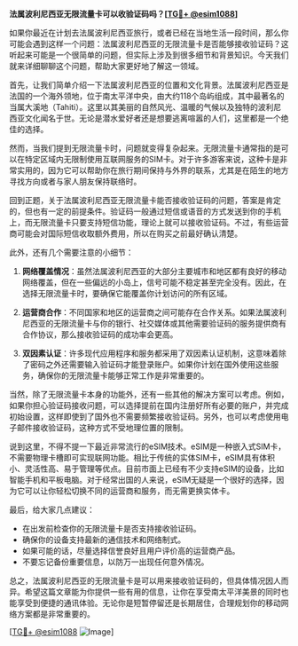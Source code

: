**法属波利尼西亚无限流量卡可以收验证码吗？[[TG💪+ @esim1088](https://t.me/s/esim1088)]**

如果你最近在计划去法属波利尼西亚旅行，或者已经在当地生活一段时间，那么你可能会遇到这样一个问题：法属波利尼西亚的无限流量卡是否能够接收验证码？这听起来可能是一个很简单的问题，但实际上涉及到很多细节和背景知识。今天我们就来详细聊聊这个问题，帮助大家更好地了解这一领域。

首先，让我们简单介绍一下法属波利尼西亚的位置和文化背景。法属波利尼西亚是法国的一个海外领地，位于南太平洋中央，由大约118个岛屿组成，其中最著名的当属大溪地（Tahiti）。这里以其美丽的自然风光、温暖的气候以及独特的波利尼西亚文化闻名于世。无论是潜水爱好者还是想要逃离喧嚣的人们，这里都是一个绝佳的选择。

然而，当我们提到无限流量卡时，问题就变得复杂起来。无限流量卡通常指的是可以在特定区域内无限制使用互联网服务的SIM卡。对于许多游客来说，这种卡是非常实用的，因为它可以帮助你在旅行期间保持与外界的联系，尤其是在陌生的地方寻找方向或者与家人朋友保持联络时。

回到正题，关于法属波利尼西亚无限流量卡能否接收验证码的问题，答案是肯定的，但也有一定的前提条件。验证码一般通过短信或语音的方式发送到你的手机上，而无限流量卡只要支持短信功能，理论上就可以接收验证码。不过，有些运营商可能会对国际短信收取额外费用，所以在购买之前最好确认清楚。

此外，还有几个需要注意的小细节：

1. **网络覆盖情况**：虽然法属波利尼西亚的大部分主要城市和地区都有良好的移动网络覆盖，但在一些偏远的小岛上，信号可能不稳定甚至完全没有。因此，在选择无限流量卡时，要确保它能覆盖你计划访问的所有区域。

2. **运营商合作**：不同国家和地区的运营商之间可能存在合作关系。如果法属波利尼西亚的无限流量卡与你的银行、社交媒体或其他需要验证码的服务提供商有合作协议，那么接收验证码的成功率会更高。

3. **双因素认证**：许多现代应用程序和服务都采用了双因素认证机制，这意味着除了密码之外还需要输入验证码才能登录账户。如果你计划在国外使用这些服务，确保你的无限流量卡能够正常工作是非常重要的。

当然，除了无限流量卡本身的功能外，还有一些其他的解决方案可以考虑。例如，如果你担心验证码接收问题，可以选择提前在国内注册好所有必要的账户，并完成初始设置，这样即使到了国外也不需要频繁接收验证码。另外，也可以考虑使用电子邮件接收验证码，这种方式不受地理位置的限制。

说到这里，不得不提一下最近非常流行的eSIM技术。eSIM是一种嵌入式SIM卡，不需要物理卡槽即可实现联网功能。相比于传统的实体SIM卡，eSIM具有体积小、灵活性高、易于管理等优点。目前市面上已经有不少支持eSIM的设备，比如智能手机和平板电脑。对于经常出国的人来说，eSIM无疑是一个很好的选择，因为它可以让你轻松切换不同的运营商和服务，而无需更换实体卡。

最后，给大家几点建议：

- 在出发前检查你的无限流量卡是否支持接收验证码。
- 确保你的设备支持最新的通信技术和网络制式。
- 如果可能的话，尽量选择信誉良好且用户评价高的运营商产品。
- 不要忘记备份重要信息，以防万一出现任何意外情况。

总之，法属波利尼西亚的无限流量卡是可以用来接收验证码的，但具体情况因人而异。希望这篇文章能为你提供一些有用的信息，让你在享受南太平洋美景的同时也能享受到便捷的通讯体验。无论你是短暂停留还是长期居住，合理规划你的移动网络方案都是非常重要的。

[[TG💪+ @esim1088](https://t.me/s/esim1088) ![Image](https://i.postimg.cc/4NQfJmqS/Snipaste-2025-05-13-00-14-12.png)]